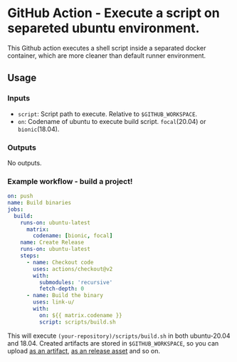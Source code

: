 # GitHub Action - Execute a script on separeted ubuntu environment.

This Github action executes a shell script inside a separated docker container, which are more cleaner than default runner environment.

## Usage

### Inputs

- `script`: Script path to execute. Relative to `$GITHUB_WORKSPACE`.
- `on`: Codename of ubuntu to execute build script. `focal`(20.04) or `bionic`(18.04).

### Outputs

No outputs.

### Example workflow - build a project!

```yaml
on: push
name: Build binaries
jobs:
  build:
    runs-on: ubuntu-latest
      matrix:
        codename: [bionic, focal]
    name: Create Release
    runs-on: ubuntu-latest
    steps:
      - name: Checkout code
        uses: actions/checkout@v2
        with:
          submodules: 'recursive'
          fetch-depth: 0
      - name: Build the binary
        uses: link-u/
        with:
          on: ${{ matrix.codename }}
          script: scripts/build.sh
```

This will execute `(your-repository)/scripts/build.sh` in both ubuntu-20.04 and 18.04.
Created artifacts are stored in `$GITHUB_WORKSPACE`, so you can upload [as an artifact](https://github.com/actions/upload-artifact), [as an release asset](https://github.com/actions/upload-release-asset) and so on.
